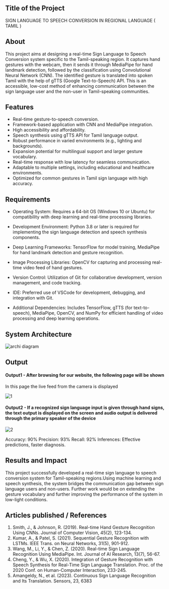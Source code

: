 ## Title of the Project
SIGN LANGUAGE TO SPEECH CONVERSION IN  REGIONAL LANGUAGE ( TAMIL )

## About
<!--Detailed Description about the project-->
This project aims at designing a real-time Sign Language to Speech Conversion system specific to the Tamil-speaking region. It captures hand gestures with the webcam, then it sends it through MediaPipe for hand landmark detection, followed by the classification using Convolutional Neural Network (CNN). The identified gesture is translated into spoken Tamil with the help of gTTS (Google Text-to-Speech) API. This is an accessible, low-cost method of enhancing communication between the sign language user and the non-user in Tamil-speaking communities.
## Features
<!--List the features of the project as shown below-->
- Real-time gesture-to-speech conversion.
- Framework-based application with CNN and MediaPipe integration.
- High accessibility and affordability.
- Speech synthesis using gTTS API for Tamil language output.
- Robust performance in varied environments (e.g., lighting and backgrounds).
- Expansion potential for multilingual support and larger gesture vocabulary.
- Real-time response with low latency for seamless communication.
- Adaptable to multiple settings, including educational and healthcare environments.
- Optimized for common gestures in Tamil sign language with high accuracy.

## Requirements
<!--List the requirements of the project as shown below-->
* Operating System: Requires a 64-bit OS (Windows 10 or Ubuntu) for compatibility with deep learning and real-time processing libraries.

* Development Environment: Python 3.8 or later is required for implementing the sign language detection and speech synthesis components.

* Deep Learning Frameworks: TensorFlow for model training, MediaPipe for hand landmark detection and gesture recognition.

* Image Processing Libraries: OpenCV for capturing and processing real-time video feed of hand gestures.

* Version Control: Utilization of Git for collaborative development, version management, and code tracking.

* IDE: Preferred use of VSCode for development, debugging, and integration with Git.

* Additional Dependencies: Includes TensorFlow, gTTS (for text-to-speech), MediaPipe, OpenCV, and NumPy for efficient handling of video processing and deep learning operations.







## System Architecture
<!--Embed the system architecture diagram as shown below-->
![archi diagram](https://github.com/user-attachments/assets/e4cb87c8-d1c0-41fa-ad3f-4967ed8841f1)



## Output

<!--Embed the Output picture at respective places as shown below as shown below-->
#### Output1 - After browsing for our website, the following page will be shown
In this page the live feed from the camera is displayed

![1](https://github.com/user-attachments/assets/51bfc911-06e8-41ae-a8a9-2656e66649fa)


#### Output2 - If a recognized sign language input is given through hand signs, the text output is displayed on the screen and audio output is delivered through the primary speaker of the device
![2](https://github.com/user-attachments/assets/7e4dbba3-2797-4ed3-aced-1dfbd6f5ba4d)


Accuracy: 90%
Precision: 93%
Recall: 92%
Inferences: Effective predictions, faster diagnosis.


## Results and Impact
<!--Give the results and impact as shown below-->
This project successfully developed a real-time sign language to speech conversion system for Tamil-speaking regions.Using machine learning and speech synthesis, the system bridges the communication gap between sign language users and non-users. Further work would be on extending the gesture vocabulary and further improving the performance of the system in low-light conditions.


## Articles published / References
1) Smith, J., & Johnson, R. (2019). Real-time Hand Gesture Recognition Using CNNs. Journal of Computer Vision, 45(2), 123-134.
2) Kumar, A., & Patel, S. (2021). Sequential Gesture Recognition with LSTMs. IEEE Trans. on Neural Networks, 31(5), 901-912.
3) Wang, M., Li, Y., & Chen, Z. (2020). Real-time Sign Language Recognition Using MediaPipe. Int. Journal of AI Research, 13(7), 56-67.
4) Cheng, Y., & Wu, X. (2020). Integration of Gesture Recognition with Speech Synthesis for Real-Time Sign Language Translation. Proc. of the 2020 Conf. on Human-Computer Interaction, 233-245.
5) Amangeldy, N., et al. (2023). Continuous Sign Language Recognition and Its Translation. Sensors, 23, 6383


